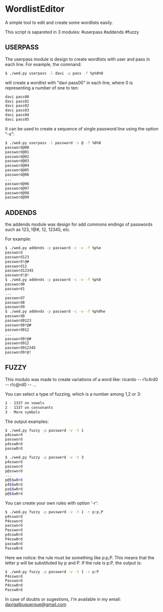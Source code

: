 # WordlistEditor
A simple tool to edit and create some wordlists easily.

This script is sapareted in 3 modules:
#userpass
#addends
#fuzzy

## USERPASS
The userpass module is design to create wordlists with user and pass in each line.
For example, the command:

```bash
$ ./wed.py userpass -l davi -p pass -f %p%0%0
```

will create a wordlist with "davi pass00" in each line, where 0 is representing a number of one to ten:

```bash
davi pass00
davi pass01
davi pass02
davi pass03
davi pass04
davi pass05
```

It can be used to create a sequence of single password line using the option "-s":
```bash
$ ./wed.py userpass -l password -s @ -f %0%0
password@00
password@01
password@02
password@03
password@04
password@05
password@06
...
password@96
password@97
password@98
password@99
```

## ADDENDS

the addends module was design for add commons endings of passwords such as 123, !@#, 12, 12345, etc.

For example:
```bash
$ ./wed.py addends -p password -c -v -f %p%e
password
password123
password!@#
password12
password12345
password!@!
$ ./wed.py addends -p password -c -v -f %p%0
password0
password1
...
password7
password8
password9
$ ./wed.py addends -p password -c -v -f %p%0%e
password0
password0123
password0!@#
password012
...
password9!@#
password912
password912345
password9!@!
```

## FUZZY

This modulo was made to create variations of a word like:
ricardo -- r1c4rd0 -- r!c@rd0 -- ...

You can select a type of fuzzing, which is a number among 1,2 or 3:
```bash
1 - 1337 on vowels
2 - 1337 on consonants
3 - More symbols
```
The output examples:

```bash
$ ./wed.py fuzzy -p password -v -t 1
p4ssword
password
p4ssw0rd
passw0rd

$ ./wed.py fuzzy -p password -v -t 3
p4ssword
password
p@ssword
...
p@5$w0rd
p4$$w0rd
pa$$w0rd
p@$$w0rd
```
You can create your own rules with option '-r':
```bash
$ ./wed.py fuzzy -p password -v -t 1 -r p:p,P
p4ssword
P4ssword
password
Password
p4ssw0rd
P4ssw0rd
passw0rd
Passw0rd
```
Here we notice: the rule must be something like p:p,P. This means that the letter p will be substituted by p and P. If the rule is p:P, the output is:

```bash
$ ./wed.py fuzzy -p password -v -t 1 -r p:P
P4ssword
Password
P4ssw0rd
Passw0rd
```



In case of doubts or sugestions, I'm available in my email: davigalbuquerque@gmail.com
